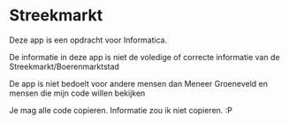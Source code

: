 # Streekmarkt
Deze app is een opdracht voor Informatica.

De informatie in deze app is niet de voledige of correcte informatie van de Streekmarkt/Boerenmarktstad

De app is niet bedoelt voor andere mensen dan Meneer Groeneveld en mensen die mijn code willen bekijken

Je mag alle code copieren. Informatie zou ik niet copieren. :P
